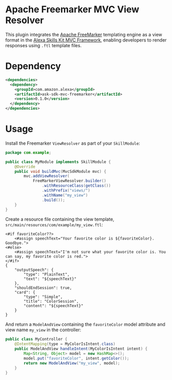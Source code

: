 # Apache Freemarker MVC View Resolver

This plugin integrates the [Apache FreeMarker](https://freemarker.apache.org/) templating engine as a view format in the [Alexa Skills Kit MVC Framework](https://github.com/alexa-labs/ask-sdk-frameworks-java/tree/samgood-dev/ask-sdk-mvc), enabling developers to render responses using `.ftl` template files.

# Dependency

```xml
<dependencies>
  <dependency>
    <groupId>com.amazon.alexa</groupId>
    <artifactId>ask-sdk-mvc-freemarker</artifactId>
    <version>0.1.0</version>
  </dependency>
</dependencies>
```

# Usage
Install the Freemarker `ViewResolver` as part of your `SkillModule`:

```java
package com.example;

public class MyModule implements SkillModule {
    @Override
    public void buildMvc(MvcSdkModule mvc) {
        mvc.addViewResolver(
            FreeMarkerViewResolver.builder()
                .withResourceClass(getClass())
                .withPrefix("views/")
                .withName("my_view")
                .build());
    }
}
```

Create a resource file containing the view template, `src/main/resources/com/example/my_view.ftl`:

```
<#if favoriteColor??>
    <#assign speechText="Your favorite color is ${favoriteColor}. Goodbye.">
<#else>
    <#assign speechText="I'm not sure what your favorite color is. You can say, my favorite color is red.">
</#if>
{
    "outputSpeech": {
        "type": "PlainText",
        "text": "${speechText}"
    },
    "shouldEndSession": true,
    "card": {
        "type": "Simple",
        "title": "ColorSession",
        "content": "${speechText}"
    }
}
```

And return a `ModelAndView` containing the `favoriteColor` model attribute and view name `my_view` in the controller:

```java
public class MyController {
    @IntentMapping(type = MyColorIsIntent.class)
    public ModelAndView handleIntent(MyColorIsIntent intent) {
        Map<String, Object> model = new HashMap<>();
        model.put("favoriteColor", intent.getColor());
        return new ModelAndView("my_view", model);
    }
}
```
